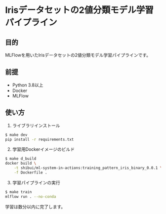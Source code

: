 # Irisデータセットの2値分類モデル学習パイプライン

## 目的

MLFlowを用いたIrisデータセットの2値分類モデル学習パイプラインです。

## 前提

- Python 3.8以上
- Docker
- MLFlow

## 使い方

1. ライブラリインストール

```sh
$ make dev
pip install -r requirements.txt
```

2. 学習用Dockerイメージのビルド

```sh
$ make d_build
docker build \
    -t shibui/ml-system-in-actions:training_pattern_iris_binary_0.0.1 \
    -f Dockerfile .
```

3. 学習パイプラインの実行

```sh
$ make train
mlflow run . --no-conda
```

学習は数分以内に完了します。


